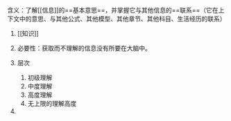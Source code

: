 含义：了解[[信息]]的==基本意思==，并掌握它与其他信息的==联系==（它在上下文中的意思、与其他公式、其他模型、其他章节、其他科目、生活经历的联系）

1. [[知识]]

2. 必要性：获取而不理解的信息没有所要在大脑中。
3. 层次
	1. 初级理解
	2. 中度理解
	3. 高度理解
	4. 无上限的理解高度
4. 